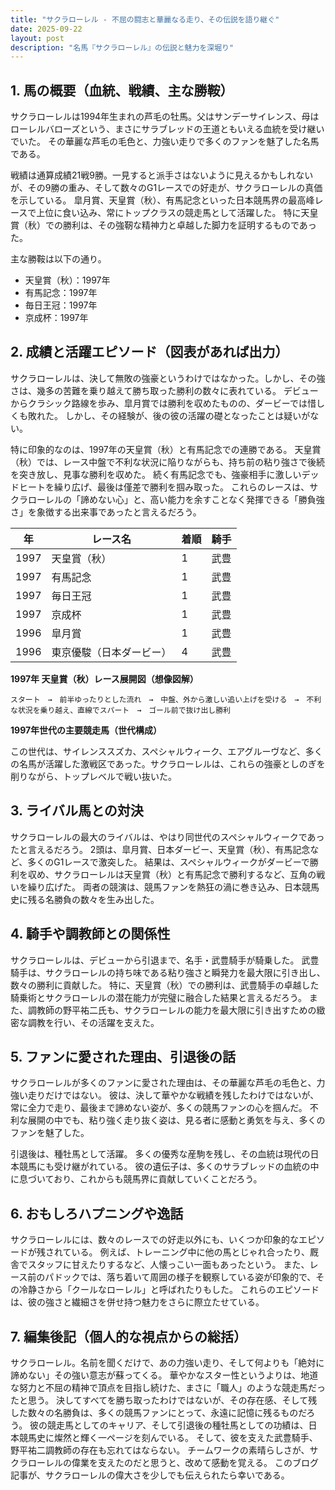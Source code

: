 ```yaml
---
title: "サクラローレル - 不屈の闘志と華麗なる走り、その伝説を語り継ぐ"
date: 2025-09-22
layout: post
description: "名馬『サクラローレル』の伝説と魅力を深堀り"
---
```


## 1. 馬の概要（血統、戦績、主な勝鞍）

サクラローレルは1994年生まれの芦毛の牡馬。父はサンデーサイレンス、母はローレルバローズという、まさにサラブレッドの王道ともいえる血統を受け継いでいた。  その華麗な芦毛の毛色と、力強い走りで多くのファンを魅了した名馬である。

戦績は通算成績21戦9勝。一見すると派手さはないように見えるかもしれないが、その9勝の重み、そして数々のG1レースでの好走が、サクラローレルの真価を示している。  皐月賞、天皇賞（秋）、有馬記念といった日本競馬界の最高峰レースで上位に食い込み、常にトップクラスの競走馬として活躍した。  特に天皇賞（秋）での勝利は、その強靭な精神力と卓越した脚力を証明するものであった。

主な勝鞍は以下の通り。

* 天皇賞（秋）：1997年
* 有馬記念：1997年
* 毎日王冠：1997年
* 京成杯：1997年


## 2. 成績と活躍エピソード（図表があれば出力）

サクラローレルは、決して無敗の強豪というわけではなかった。しかし、その強さは、幾多の苦難を乗り越えて勝ち取った勝利の数々に表れている。  デビューからクラシック路線を歩み、皐月賞では勝利を収めたものの、ダービーでは惜しくも敗れた。  しかし、その経験が、後の彼の活躍の礎となったことは疑いがない。

特に印象的なのは、1997年の天皇賞（秋）と有馬記念での連勝である。  天皇賞（秋）では、レース中盤で不利な状況に陥りながらも、持ち前の粘り強さで後続を突き放し、見事な勝利を収めた。  続く有馬記念でも、強豪相手に激しいデッドヒートを繰り広げ、最後は僅差で勝利を掴み取った。  これらのレースは、サクラローレルの「諦めない心」と、高い能力を余すことなく発揮できる「勝負強さ」を象徴する出来事であったと言えるだろう。


| 年 | レース名       | 着順 | 騎手     |
|---|---------------|-------|----------|
| 1997 | 天皇賞（秋）   | 1     | 武豊     |
| 1997 | 有馬記念       | 1     | 武豊     |
| 1997 | 毎日王冠       | 1     | 武豊     |
| 1997 | 京成杯       | 1     | 武豊     |
| 1996 | 皐月賞         | 1     | 武豊     |
| 1996 | 東京優駿（日本ダービー） | 4     | 武豊     |


**1997年 天皇賞（秋）レース展開図（想像図解）**

```
スタート　→　前半ゆったりとした流れ　→　中盤、外から激しい追い上げを受ける　→　不利な状況を乗り越え、直線でスパート　→　ゴール前で抜け出し勝利
```

**1997年世代の主要競走馬（世代構成）**

この世代は、サイレンススズカ、スペシャルウィーク、エアグルーヴなど、多くの名馬が活躍した激戦区であった。サクラローレルは、これらの強豪としのぎを削りながら、トップレベルで戦い抜いた。


## 3. ライバル馬との対決

サクラローレルの最大のライバルは、やはり同世代のスペシャルウィークであったと言えるだろう。  2頭は、皐月賞、日本ダービー、天皇賞（秋）、有馬記念など、多くのG1レースで激突した。  結果は、スペシャルウィークがダービーで勝利を収め、サクラローレルは天皇賞（秋）と有馬記念で勝利するなど、互角の戦いを繰り広げた。  両者の競演は、競馬ファンを熱狂の渦に巻き込み、日本競馬史に残る名勝負の数々を生み出した。


## 4. 騎手や調教師との関係性

サクラローレルは、デビューから引退まで、名手・武豊騎手が騎乗した。  武豊騎手は、サクラローレルの持ち味である粘り強さと瞬発力を最大限に引き出し、数々の勝利に貢献した。  特に、天皇賞（秋）での勝利は、武豊騎手の卓越した騎乗術とサクラローレルの潜在能力が完璧に融合した結果と言えるだろう。  また、調教師の野平祐二氏も、サクラローレルの能力を最大限に引き出すための緻密な調教を行い、その活躍を支えた。


## 5. ファンに愛された理由、引退後の話

サクラローレルが多くのファンに愛された理由は、その華麗な芦毛の毛色と、力強い走りだけではない。  彼は、決して華やかな戦績を残したわけではないが、常に全力で走り、最後まで諦めない姿が、多くの競馬ファンの心を掴んだ。  不利な展開の中でも、粘り強く走り抜く姿は、見る者に感動と勇気を与え、多くのファンを魅了した。

引退後は、種牡馬として活躍。  多くの優秀な産駒を残し、その血統は現代の日本競馬にも受け継がれている。  彼の遺伝子は、多くのサラブレッドの血統の中に息づいており、これからも競馬界に貢献していくことだろう。


## 6. おもしろハプニングや逸話

サクラローレルには、数々のレースでの好走以外にも、いくつか印象的なエピソードが残されている。  例えば、トレーニング中に他の馬とじゃれ合ったり、厩舎でスタッフに甘えたりするなど、人懐っこい一面もあったという。  また、レース前のパドックでは、落ち着いて周囲の様子を観察している姿が印象的で、その冷静さから「クールなローレル」と呼ばれたりもした。  これらのエピソードは、彼の強さと繊細さを併せ持つ魅力をさらに際立たせている。


## 7. 編集後記（個人的な視点からの総括）

サクラローレル。名前を聞くだけで、あの力強い走り、そして何よりも「絶対に諦めない」その強い意志が蘇ってくる。  華やかなスター性というよりは、地道な努力と不屈の精神で頂点を目指し続けた、まさに「職人」のような競走馬だったと思う。  決してすべてを勝ち取ったわけではないが、その存在感、そして残した数々の名勝負は、多くの競馬ファンにとって、永遠に記憶に残るものだろう。  彼の競走馬としてのキャリア、そして引退後の種牡馬としての功績は、日本競馬史に燦然と輝く一ページを刻んでいる。  そして、彼を支えた武豊騎手、野平祐二調教師の存在も忘れてはならない。  チームワークの素晴らしさが、サクラローレルの偉業を支えたのだと思うと、改めて感動を覚える。  このブログ記事が、サクラローレルの偉大さを少しでも伝えられたら幸いである。
